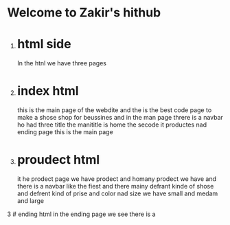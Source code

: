  # Welcome to Zakir's hithub 
 1. # html side 
    In the htnl we have three pages 
1. # index html 
    this is the main page of the webdite and the is the best code page to make a shose shop for beussines and in the man page threre is a navbar ho had three title the manititle is home the secode it productes nad ending page this is the main page
2. # proudect html 
   it he prodect page we have prodect and homany prodect we have and there is a navbar like the fiest and there mainy defrant kinde of shose and defrent kind of prise and color nad size we have small and medam and large


3 # ending html
   in the ending page we see there is a 

